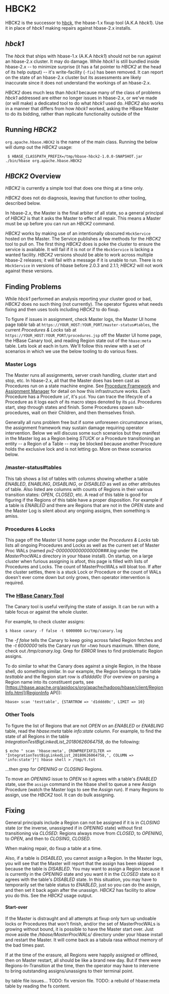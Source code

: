 # HBCK2

HBCK2 is the successor to [hbck](https://hbase.apache.org/book.html#hbck.in.depth),
the hbase-1.x fixup tool (A.K.A _hbck1_). Use it in place of _hbck1_ making repairs
against hbase-2.x installs.

## _hbck1_
The _hbck_ that ships with hbase-1.x (A.K.A _hbck1_) should not be run against an
hbase-2.x cluster. It may do damage. While _hbck1_ is still bundled inside hbase-2.x
-- to minimize surprise (it has a fat pointer to _HBCK2_ at the head of its help
output) -- it's write-facility (`-fix`) has been removed. It can report on the state
of an hbase-2.x cluster but its assessments are likely inaccurate since it does not
understand the workings of an hbase-2.x.

_HBCK2_ does much less than _hbck1_ because many of the class of problems
_hbck1_ addressed are either no longer issues in hbase-2.x, or we've made
(or will make) a dedicated tool to do what _hbck1_ used do. _HBCK2_ also
works in a manner that differs from how _hbck1_ worked, asking the HBase
Master to do its bidding, rather than replicate functionality outside of the


## Running _HBCK2_
`org.apache.hbase.HBCK2` is the name of the main class. Running the below
will dump out the _HBCK2_ usage:

~~~~
 $ HBASE_CLASSPATH_PREFIX=/tmp/hbase-hbck2-1.0.0-SNAPSHOT.jar ./bin/hbase org.apache.hbase.HBCK2
~~~~

## _HBCK2_ Overview
_HBCK2_ is currently a simple tool that does one thing at a time only.

_HBCK2_ does not do diagnosis, leaving that function to other tooling,
described below.

In hbase-2.x, the Master is the final arbiter of all state, so a general principal of
_HBCK2_ is that it asks the Master to effect all repair. This means a Master must be
up before you can run an _HBCK2_ command.

_HBCK2_ works by making use of an intentionally obscured `HbckService` hosted on the
Master. The Service publishes a few methods for the _HBCK2_ tool to pull on. The
first thing _HBCK2_ does is poke the cluster to ensure the service is available.
It will fail if it is not or if the `HbckService` is lacking a wanted facility.
_HBCK2_ versions should be able to work across multiple hbase-2 releases; it will
fail with a message if it is unable to run. There is no `HbckService` in versions
of hbase before 2.0.3 and 2.1.1; _HBCK2_ will not work against these versions.

## Finding Problems

While _hbck1_ performed an analysis reporting your cluster good or bad, _HBCK2_
does no such thing (not currently). The operator figures what needs fixing and
then uses tools including _HBCK2_ to do fixup.

To figure if issues in assignment, check Master logs, the Master UI home
page _table_ tab at `https://YOUR_HOST:YOUR_PORT/master-status#tables`,
the current _Procedures & Locks_ tab at
`https://YOUR_HOST:YOUR_PORT/procedures.jsp` off the Master UI home page,
the HBase Canary tool, and reading Region state out of the `hbase:meta`
table. Lets look at each in turn. We'll follow this review with a set of
scenarios in which we use the below tooling to do various fixes.

### Master Logs

The Master runs all assignments, server crash handling, cluster start and
stop, etc. In hbase-2.x, all that the Master does has been cast as
Procedures run on a state machine engine. See
[Procedure Framework](http://hbase.apache.org/book.html#pv2)
and
[Assignment Manager](http://hbase.apache.org/book.html#amv2)
for detail on how this infrastructure works. Each Procedure has a
Procedure `id`', it's `pid`. You can trace the lifecycle of a
Procedure as it logs each of its macro steps denoted by its
`pid`. Procedures start, step through states and finish. Some
Procedures spawn sub-procedures, wait on their Children, and then
themselves finish.

Generally all runs problem free but if some unforeseen circumstance
arises, the assignment framework may sustain damage requiring
operator intervention.  Below we will discuss some such scenarios
but they manifest in the Master log as a Region being _STUCK_ or
a Procedure transitioning an entity -- a Region of a Table --
may be blocked because another Procedure holds the exclusive lock
and is not letting go. More on these scenarios below.

### /master-status#tables

This tab shows a list of tables with columns showing whether a
table _ENABLED_, _ENABLING_, _DISABLING_, or _DISABLED_ as well
as other attributes of table. Also listed are columns with counts
of Regions in their various transition states: _OPEN_, _CLOSED_,
etc. A read of this table is good for figuring if the Regions of
this table have a proper disposition. For example if a table is
_ENABLED_ and there are Regions that are not in the _OPEN_ state
and the Master Log is silent about any ongoing assigns, then
something is amiss.

### Procedures & Locks

This page off the Master UI home page under the
_Procedures & Locks_ tab lists all ongoing Procedures and
Locks as well as the current set of Master Proc WALs (named
_pv2-0000000000000000###.log_ under the _MasterProcWALs_
directory in your hbase install). On startup, on a large
cluster when furious assigning is afoot, this page is
filled with lists of Procedures and Locks. The count of
MasterProcWALs will bloat too. If after the cluster settles,
there is a stuck Lock or Procedure or the count of WALs
doesn't ever come down but only grows, then operator intervention
is required.

### The [HBase Canary Tool](http://hbase.apache.org/book.html#_canary)

The Canary tool is useful verifying the state of assign.
It can be run with a table focus or against the whole cluster.

For example, to check cluster assigns:

```$ hbase canary -f false -t 6000000 &>/tmp/canary.log```

The _-f false_ tells the Canary to keep going across failed Region
fetches and the _-t 6000000_ tells the Canary run for ~two hours
maximum. When done, check out _/tmp/canary.log_. Grep for
_ERROR_ lines to find problematic Region assigns.

To do similar to what the Canary does against a single Region,
in the hbase shell, do something similar. In our example, the
Region belongs to the table _testtable_ and the Region
start row is _d1dddd0c_ (For overview on parsing a Region
name into its constituent parts, see
[https://hbase.apache.org/apidocs/org/apache/hadoop/hbase/client/RegionInfo.html](RegionInfo API)):

```hbase> scan 'testtable', {STARTROW => 'd1dddd0c', LIMIT => 10}```

### Other Tools

To figure the list of Regions that are not _OPEN_ on an
_ENABLED_ or _ENABLING_ table, read the _hbase:meta_ table _info:state_ column.
For example, to find the state of all Regions in the table
_IntegrationTestBigLinkedList_20180626064758_, do the following:

```$ echo " scan 'hbase:meta', {ROWPREFIXFILTER => 'IntegrationTestBigLinkedList_20180626064758,', COLUMN => 'info:state'}"| hbase shell > /tmp/t.txt```

...then grep for _OPENING_ or _CLOSING_ Regions.

To move an _OPENING_ issue to _OPEN_ so it agrees with a table's
_ENABLED_ state, use the `assign` command in the hbase shell to
queue a new Assign Procedure (watch the Master logs to see the
Assign run). If many Regions to assign, use the _HBCK2_ tool. It
can do bulk assigning.

## Fixing

General principals include a Region can not be assigned if
it is in _CLOSING_ state (or the inverse, unassigned if in
_OPENING_ state) without first transitioning via _CLOSED_:
Regions always move from _CLOSED_, to _OPENING_, to _OPEN_,
and then to _CLOSING_, _CLOSED_.

When making repair, do fixup a table at a time.

Also, if a table is _DISABLED_, you cannot assign a Region.
In the Master logs, you will see that the Master will report
that the assign has been skipped because the table is
_DISABLED_. You may want to assign a Region because it is
currently in the _OPENING_ state and you want it in the
_CLOSED_ state so it agrees with the table's _DISABLED_
state. In this situation, you may have to temporarily set
the table status to _ENABLED_, just so you can do the
assign, and then set it back again after the unassign.
_HBCK2_ has facility to allow you do this. See the
_HBCK2_ usage output.

#### Start-over

If the Master is distraught and all attempts at fixup only
turn up undoable locks or Procedures that won't finish, and/or
the set of MasterProcWALs is growing without bound, it is
possible to have the Master start over. Just move aside the
_/hbase/MasterProcWALs/_ directory under your hbase install and
restart the Master. It will come back as a tabula rasa without
memory of the bad times past.

If at the time of the erasure, all Regions were happily
assigned or offlined, then on Master restart, all should be
like a brand new day. But if there were Regions-In-Transition
at the time, then the operator may have to intervene to bring outstanding
assigns/unassigns to their terminal point.



by table
file issues...
TODO: fix version file.
TODO: a rebuild of hbase:meta table by reading the fs content.
